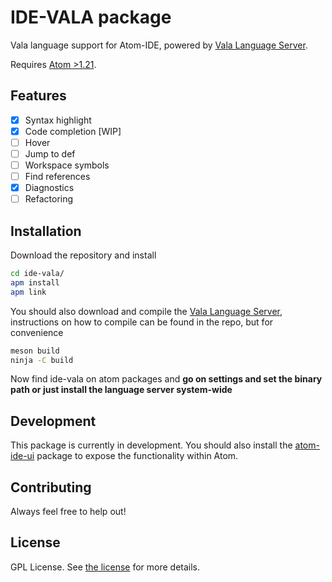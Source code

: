 # IDE-VALA package

Vala language support for Atom-IDE, powered by [Vala Language Server](https://github.com/benwaffle/vala-language-server).

Requires [Atom >1.21](https://atom.io/).

## Features
- [x] Syntax highlight
- [x] Code completion \[WIP]
- [ ] Hover
- [ ] Jump to def
- [ ] Workspace symbols
- [ ] Find references
- [x] Diagnostics
- [ ] Refactoring

## Installation

Download the repository and install

```bash
cd ide-vala/
apm install
apm link
```
You should also download and compile the [Vala Language Server](https://github.com/benwaffle/vala-language-server), instructions on how to compile can be found in the repo, but for convenience

```bash
meson build
ninja -C build
```
Now find ide-vala on atom packages and **go on settings and set the binary path or just install the language server system-wide**

## Development

This package is currently in development. You should also install the [atom-ide-ui](https://atom.io/packages/atom-ide-ui) package to expose the functionality within Atom.

## Contributing
Always feel free to help out!

## License
GPL License.  See [the license](LICENSE.md) for more details.
